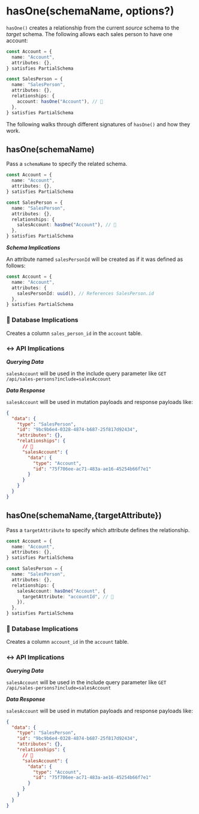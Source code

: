 # hasOne(schemaName, options?)

`hasOne()` creates a relationship from the current _source_ schema to the _target_ schema. The following allows each sales person to have one account:

```ts
const Account = {
  name: "Account",
  attributes: {},
} satisfies PartialSchema

const SalesPerson = {
  name: "SalesPerson",
  attributes: {},
  relationships: {
    account: hasOne("Account"), // 👀
  },
} satisfies PartialSchema
```

The following walks through different signatures of `hasOne()` and how they work.

## hasOne(schemaName)

Pass a `schemaName` to specify the related schema.

```ts
const Account = {
  name: "Account",
  attributes: {},
} satisfies PartialSchema

const SalesPerson = {
  name: "SalesPerson",
  attributes: {},
  relationships: {
    salesAccount: hasOne("Account"), // 👀
  },
} satisfies PartialSchema
```

**_Schema Implications_**

An attribute named `salesPersonId` will be created as if it was defined as follows:

```ts
const Account = {
  name: "Account",
  attributes: {
    salesPersonId: uuid(), // References SalesPerson.id
  },
} satisfies PartialSchema
```

### 💾 Database Implications

Creates a column `sales_person_id` in the `account` table.

### ↔️ API Implications

**_Querying Data_**

`salesAccount` will be used in the include query parameter like `GET /api/sales-persons?include=salesAccount`

**_Data Response_**

`salesAccount` will be used in mutation payloads and response payloads like:

```json
{
  "data": {
    "type": "SalesPerson",
    "id": "9bc9b6e4-0328-4874-b687-25f817d92434",
    "attributes": {},
    "relationships": {
      // 👀
      "salesAccount": {
        "data": {
          "type": "Account",
          "id": "75f706ee-ac71-483a-ae16-45254b66f7e1"
        }
      }
    }
  }
}
```

## hasOne(schemaName,{targetAttribute})

Pass a `targetAttribute` to specify which attribute defines the relationship.

```ts
const Account = {
  name: "Account",
  attributes: {},
} satisfies PartialSchema

const SalesPerson = {
  name: "SalesPerson",
  attributes: {},
  relationships: {
    salesAccount: hasOne("Account", {
      targetAttribute: "accountId", // 👀
    }),
  },
} satisfies PartialSchema
```

### 💾 Database Implications

Creates a column `account_id` in the `account` table.

### ↔️ API Implications

**_Querying Data_**

`salesAccount` will be used in the include query parameter like `GET /api/sales-persons?include=salesAccount`

**_Data Response_**

`salesAccount` will be used in mutation payloads and response payloads like:

```json
{
  "data": {
    "type": "SalesPerson",
    "id": "9bc9b6e4-0328-4874-b687-25f817d92434",
    "attributes": {},
    "relationships": {
      // 👀
      "salesAccount": {
        "data": {
          "type": "Account",
          "id": "75f706ee-ac71-483a-ae16-45254b66f7e1"
        }
      }
    }
  }
}
```
